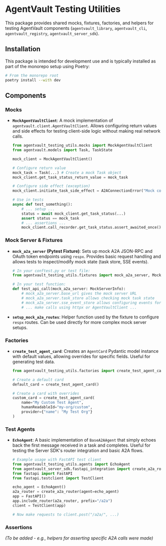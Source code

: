 # AgentVault Testing Utilities

This package provides shared mocks, fixtures, factories, and helpers for testing AgentVault components (`agentvault_library`, `agentvault_cli`, `agentvault_registry`, `agentvault_server_sdk`).

## Installation

This package is intended for development use and is typically installed as part of the monorepo setup using Poetry:

```bash
# From the monorepo root
poetry install --with dev
```

## Components

### Mocks

*   **`MockAgentVaultClient`**: A mock implementation of `agentvault.client.AgentVaultClient`. Allows configuring return values and side effects for testing client-side logic without making real network calls.

    ```python
    from agentvault_testing_utils.mocks import MockAgentVaultClient
    from agentvault.models import Task, TaskState

    mock_client = MockAgentVaultClient()

    # Configure return value
    mock_task = Task(...) # Create a mock Task object
    mock_client.get_task_status_return_value = mock_task

    # Configure side effect (exception)
    mock_client.initiate_task_side_effect = A2AConnectionError("Mock connection failed")

    # Use in tests
    async def test_something():
        # ... setup ...
        status = await mock_client.get_task_status(...)
        assert status == mock_task
        # ... assertions ...
        mock_client.call_recorder.get_task_status.assert_awaited_once()
    ```

### Mock Server & Fixtures

*   **`mock_a2a_server` (Pytest Fixture)**: Sets up mock A2A JSON-RPC and OAuth token endpoints using `respx`. Provides basic request handling and allows tests to inspect/modify mock state (task store, SSE events).

    ```python
    # In your conftest.py or test file:
    from agentvault_testing_utils.fixtures import mock_a2a_server, MockServerInfo

    # In your test function:
    def test_api_call(mock_a2a_server: MockServerInfo):
        # mock_a2a_server.base_url gives the mock server URL
        # mock_a2a_server.task_store allows checking mock task state
        # mock_a2a_server.sse_event_store allows configuring events for SSE
        # ... make calls using httpx or AgentVaultClient ...
    ```

*   **`setup_mock_a2a_routes`**: Helper function used by the fixture to configure `respx` routes. Can be used directly for more complex mock server setups.

### Factories

*   **`create_test_agent_card`**: Creates an `AgentCard` Pydantic model instance with default values, allowing overrides for specific fields. Useful for generating test data.

    ```python
    from agentvault_testing_utils.factories import create_test_agent_card

    # Create a default card
    default_card = create_test_agent_card()

    # Create a card with overrides
    custom_card = create_test_agent_card(
        name="My Custom Test Agent",
        humanReadableId="my-org/custom",
        provider={"name": "My Test Org"}
    )
    ```

### Test Agents

*   **`EchoAgent`**: A basic implementation of `BaseA2AAgent` that simply echoes back the first message received in a task and completes. Useful for testing the Server SDK's router integration and basic A2A flows.

    ```python
    # Example usage with FastAPI test client
    from agentvault_testing_utils.agents import EchoAgent
    from agentvault_server_sdk.fastapi_integration import create_a2a_router
    from fastapi import FastAPI
    from fastapi.testclient import TestClient

    echo_agent = EchoAgent()
    a2a_router = create_a2a_router(agent=echo_agent)
    app = FastAPI()
    app.include_router(a2a_router, prefix="/a2a")
    client = TestClient(app)

    # Now make requests to client.post("/a2a/", ...)
    ```

### Assertions

*(To be added - e.g., helpers for asserting specific A2A calls were made)*
